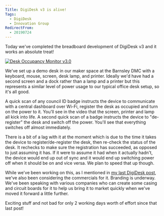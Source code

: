 ```yaml
---
Title: DigiDesk v3 is alive!
Tags: 
  - DigiDesk
  - Innovation Group
RedirectFrom:
  - 20190724
---
```

Today we've completed the breadboard development of DigiDesk v3 and it works an absolute treat!

[![Desk Occupancy Monitor v3.0](https://img.youtube.com/vi/EPXpI4ZLL34/0.jpg)](https://www.youtube.com/watch?v=EPXpI4ZLL34)

We've set up a demo desk in our maker space at the Barnsley DMC with a keyboard, mouse, screen, desk lamp, and printer. Ideally we'd have had a second screen and a dock rather than a lamp and a printer but this represents a similar level of power usage to our typical office desk setup, so it's all good.

A quick scan of any council ID badge instructs the device to communicate with a central dashboard over Wi-Fi, register the desk as occupied and turn on the power to it. You'll see in the video that the screen, printer and lamp all kick into life. A second quick scan of a badge instructs the device to "de-register" the desk and switch off the power. You'll see that everything switches off almost immediately. 

There is a bit of a lag with it at the moment which is due to the time it takes the device to register/de-register the desk, then re-check the status of the desk. It rechecks to make sure the registration has succeeded, as opposed to just assuming it has. If it were to assume it had when it actually hadn't, the device would end up out of sync and it would end up switching power off when it should be on and vice versa. We plan to speed that up though.

While we've been working on this, as I mentioned in [my last DigiDesk post](/20190626), we've also been considering the commercials for it. Branding is underway. We've been speaking with various companies who can create some casing and circuit boards for it to help us bring it to market quickly when we've moved it forward a little further.

Exciting stuff and not bad for only 2 working days worth of effort since that last post!